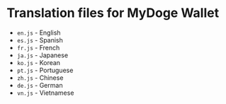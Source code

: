# Translation files for MyDoge Wallet

* `en.js` - English
* `es.js` - Spanish
* `fr.js` - French
* `ja.js` - Japanese
* `ko.js` - Korean
* `pt.js` - Portuguese
* `zh.js` - Chinese
* `de.js` - German
* `vn.js` - Vietnamese
